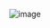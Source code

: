 ![image](https://user-images.githubusercontent.com/41756950/133202496-746d1d76-0ee1-460e-9607-90fb0fbdf1c2.png)
